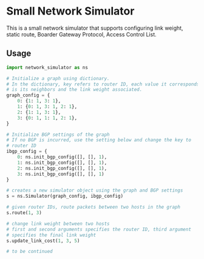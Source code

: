# Small Network Simulator

This is a small network simulator that supports configuring link weight, static route, Boarder Gateway Protocol, Access Control List.

## Usage
```python
import network_simulator as ns

# Initialize a graph using dictionary.
# In the dictionary, key refers to router ID, each value it corresponds to 
# is its neighbors and the link weight associated.
graph_config = {
    0: {1: 1, 3: 1},
    1: {0: 1, 3: 1, 2: 1},
    2: {1: 1, 3: 1},
    3: {0: 1, 1: 1, 2: 1},
}

# Initialize BGP settings of the graph
# If no BGP is incurred, use the setting below and change the key to 
# router ID
ibgp_config = {
    0: ns.init_bgp_config([], [], 1),
    1: ns.init_bgp_config([], [], 1),
    2: ns.init_bgp_config([], [], 1),
    3: ns.init_bgp_config([], [], 1)
}

# creates a new simulator object using the graph and BGP settings
s = ns.Simulator(graph_config, ibgp_config)

# given router IDs, route packets between two hosts in the graph
s.route(1, 3)

# change link weight between two hosts
# first and second arguments specifies the router ID, third argument
# specifies the final link weight
s.update_link_cost(1, 3, 5)

# to be continued
```

